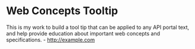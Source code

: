 # Web Concepts Tooltip

This is my work to build a tool tip that can be applied to any API portal text, and help provide education about important web concepts and specifications. - http://example.com
